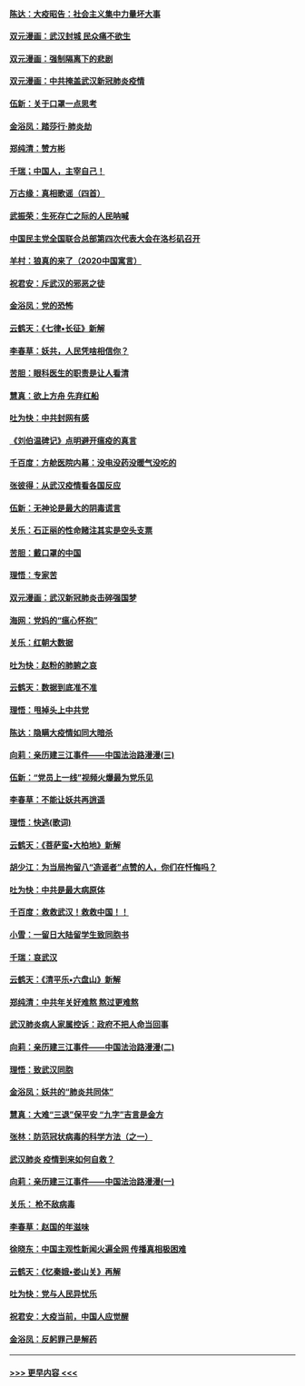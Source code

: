 #### [陈达：大疫昭告：社会主义集中力量坏大事](../pages/nsc993/n11859419.md?t=02111011) 
#### [双元漫画：武汉封城 民众痛不欲生](../pages/nsc993/n11859287.md?t=02111011) 
#### [双元漫画：强制隔离下的悲剧](../pages/nsc993/n11859244.md?t=02111011) 
#### [双元漫画：中共掩盖武汉新冠肺炎疫情](../pages/nsc993/n11858249.md?t=02111011) 
#### [伍新：关于口罩一点思考](../pages/nsc993/n11859195.md?t=02111011) 
#### [金浴凤：踏莎行‧肺炎劫](../pages/nsc993/n11858227.md?t=02111011) 
#### [郑纯清：赞方彬](../pages/nsc993/n11856803.md?t=02111011) 
#### [千瑞；中国人，主宰自己！](../pages/nsc993/n11856793.md?t=02111011) 
#### [万古缘：真相歌谣（四首）](../pages/nsc993/n11856263.md?t=02111011) 
#### [武振荣：生死存亡之际的人民呐喊](../pages/nsc993/n11856256.md?t=02111011) 
#### [中国民主党全国联合总部第四次代表大会在洛杉矶召开](../pages/nsc993/n11856344.md?t=02111011) 
#### [羊村：狼真的来了（2020中国寓言）](../pages/nsc993/n11856229.md?t=02111011) 
#### [祝君安：斥武汉的邪恶之徒](../pages/nsc993/n11855861.md?t=02111011) 
#### [金浴凤：党的恐怖](../pages/nsc993/n11855849.md?t=02111011) 
#### [云鹤天：《七律▪长征》新解](../pages/nsc993/n11855479.md?t=02111011) 
#### [李春草：妖共，人民凭啥相信你？](../pages/nsc993/n11855196.md?t=02111011) 
#### [苦胆：眼科医生的职责是让人看清](../pages/nsc993/n11853840.md?t=02111011) 
#### [慧真：欲上方舟 先弃红船](../pages/nsc993/n11853483.md?t=02111011) 
#### [吐为快：中共封网有感](../pages/nsc993/n11852575.md?t=02111011) 
#### [《刘伯温碑记》点明避开瘟疫的真言](../pages/nsc993/n11852128.md?t=02111011) 
#### [千百度：方舱医院内幕：没电没药没暖气没吃的](../pages/nsc993/n11850211.md?t=02111011) 
#### [张彼得：从武汉疫情看各国反应](../pages/nsc993/n11850102.md?t=02111011) 
#### [伍新：无神论是最大的阴毒谎言](../pages/nsc993/n11846129.md?t=02111011) 
#### [关乐：石正丽的性命赌注其实是空头支票](../pages/nsc993/n11846109.md?t=02111011) 
#### [苦胆：戴口罩的中国](../pages/nsc993/n11845576.md?t=02111011) 
#### [理悟：专家苦](../pages/nsc993/n11845564.md?t=02111011) 
#### [双元漫画：武汉新冠肺炎击碎强国梦](../pages/nsc993/n11843320.md?t=02111011) 
#### [海网：党妈的“瘟心怀抱”](../pages/nsc993/n11840740.md?t=02111011) 
#### [关乐：红朝大数据](../pages/nsc993/n11840675.md?t=02111011) 
#### [吐为快：赵粉的肺腑之哀](../pages/nsc993/n11840618.md?t=02111011) 
#### [云鹤天：数据到底准不准](../pages/nsc993/n11840325.md?t=02111011) 
#### [理悟：甩掉头上中共党](../pages/nsc993/n11838826.md?t=02111011) 
#### [陈达：隐瞒大疫情如同大暗杀](../pages/nsc993/n11838771.md?t=02111011) 
#### [向莉：亲历建三江事件——中国法治路漫漫(三)](../pages/nsc993/n11831825.md?t=02111011) 
#### [伍新：“党员上一线”视频火爆最为党乐见](../pages/nsc993/n11838200.md?t=02111011) 
#### [李春草：不能让妖共再逍遥](../pages/nsc993/n11838102.md?t=02111011) 
#### [理悟：快逃(歌词)](../pages/nsc993/n11838083.md?t=02111011) 
#### [云鹤天：《菩萨蛮▪大柏地》新解](../pages/nsc993/n11838059.md?t=02111011) 
#### [胡少江：为当局拘留八“造谣者”点赞的人，你们在忏悔吗？](../pages/nsc993/n11836801.md?t=02111011) 
#### [吐为快：中共是最大病原体](../pages/nsc993/n11836748.md?t=02111011) 
#### [千百度：救救武汉！救救中国！！](../pages/nsc993/n11836145.md?t=02111011) 
#### [小雪：一留日大陆留学生致同胞书](../pages/nsc993/n11834624.md?t=02111011) 
#### [千瑞：哀武汉](../pages/nsc993/n11833647.md?t=02111011) 
#### [云鹤天：《清平乐▪六盘山》新解](../pages/nsc993/n11833611.md?t=02111011) 
#### [郑纯清：中共年关好难熬 熬过更难熬](../pages/nsc993/n11833489.md?t=02111011) 
#### [武汉肺炎病人家属控诉：政府不把人命当回事](../pages/nsc993/n11833205.md?t=02111011) 
#### [向莉：亲历建三江事件——中国法治路漫漫(二)](../pages/nsc993/n11829102.md?t=02111011) 
#### [理悟：致武汉同胞](../pages/nsc993/n11831522.md?t=02111011) 
#### [金浴凤：妖共的“肺炎共同体”](../pages/nsc993/n11829448.md?t=02111011) 
#### [慧真：大难“三退”保平安 “九字”吉言是金方](../pages/nsc993/n11829501.md?t=02111011) 
#### [张林：防范冠状病毒的科学方法（之一）](../pages/nsc993/n11828618.md?t=02111011) 
#### [武汉肺炎 疫情到来如何自救？](../pages/nsc993/n11827632.md?t=02111011) 
#### [向莉：亲历建三江事件——中国法治路漫漫(一)](../pages/nsc993/n11827190.md?t=02111011) 
#### [关乐： 枪不敌病毒](../pages/nsc993/n11826746.md?t=02111011) 
#### [李春草：赵国的年滋味](../pages/nsc993/n11826321.md?t=02111011) 
#### [徐晓东：中国主观性新闻火遍全网 传播真相极困难](../pages/nsc993/n11826508.md?t=02111011) 
#### [云鹤天：《忆秦娥▪娄山关》再解](../pages/nsc993/n11824682.md?t=02111011) 
#### [吐为快：党与人民异忧乐](../pages/nsc993/n11824660.md?t=02111011) 
#### [祝君安：大疫当前，中国人应觉醒](../pages/nsc993/n11821946.md?t=02111011) 
#### [金浴凤：反躬罪己是解药](../pages/nsc993/n11820280.md?t=02111011) 

----
#### [ >>> 更早内容 <<< ](../indexes/nsc993-earlier.md)
